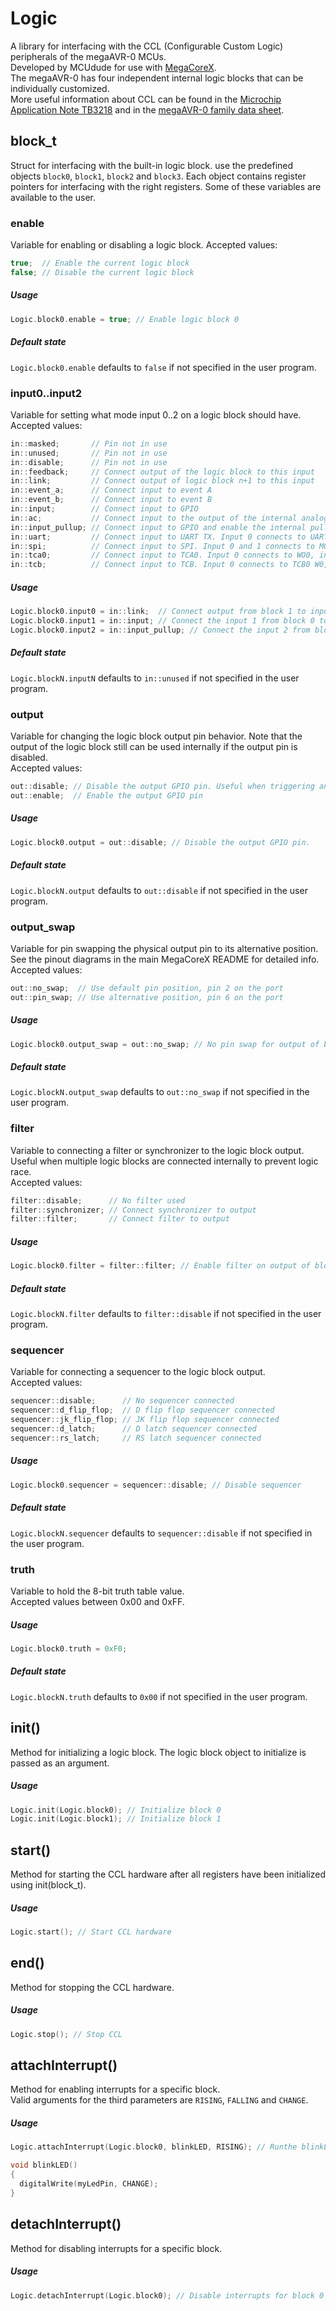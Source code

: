 # Logic
A library for interfacing with the CCL (Configurable Custom Logic) peripherals of the megaAVR-0 MCUs.  
Developed by MCUdude for use with [MegaCoreX](https://github.com/MCUdude/MegaCoreX).  
The megaAVR-0 has four independent internal logic blocks that can be individually customized.  
More useful information about CCL can be found in the [Microchip Application Note TB3218](http://ww1.microchip.com/downloads/en/AppNotes/TB3218-Getting-Started-with-CCL-90003218A.pdf) and in the [megaAVR-0 family data sheet](http://ww1.microchip.com/downloads/en/DeviceDoc/megaAVR0-series-Family-Data-Sheet-DS40002015B.pdf).


## block_t
Struct for interfacing with the built-in logic block. use the predefined objects `block0`, `block1`, `block2` and `block3`.
Each object contains register pointers for interfacing with the right registers. Some of these variables are available to the user.


### enable
Variable for enabling or disabling a logic block. 
Accepted values:
```c++
true;  // Enable the current logic block
false; // Disable the current logic block
```

##### Usage
```c++
Logic.block0.enable = true; // Enable logic block 0
```

##### Default state
`Logic.block0.enable` defaults to `false` if not specified in the user program.


### input0..input2
Variable for setting what mode input 0..2 on a logic block should have.  
Accepted values:
``` c++
in::masked;       // Pin not in use
in::unused;       // Pin not in use
in::disable;      // Pin not in use
in::feedback;     // Connect output of the logic block to this input
in::link;         // Connect output of logic block n+1 to this input
in::event_a;      // Connect input to event A
in::event_b;      // Connect input to event B
in::input;        // Connect input to GPIO
in::ac;           // Connect input to the output of the internal analog comparator
in::input_pullup; // Connect input to GPIO and enable the internal pullup resistor
in::uart;         // Connect input to UART TX. Input 0 connects to UART0 TX, input 1 to UART1 TX, and input 2 to UART2 TX
in::spi;          // Connect input to SPI. Input 0 and 1 connects to MOSI, and input 2 connects to SCK
in::tca0;         // Connect input to TCA0. Input 0 connects to WO0, input 1 to WO1 and input2 to WO2
in::tcb;          // Connect input to TCB. Input 0 connects to TCB0 W0, input 1 to TCB1 WO, and input 2 to TCB2 WO
```

##### Usage
``` c++
Logic.block0.input0 = in::link;  // Connect output from block 1 to input 0 of block 0
Logic.block0.input1 = in::input; // Connect the input 1 from block 0 to its GPIO
Logic.block0.input2 = in::input_pullup; // Connect the input 2 from block 0 to its GPIO and enable pullup
```

##### Default state
`Logic.blockN.inputN` defaults to `in::unused` if not specified in the user program.


### output
Variable for changing the logic block output pin behavior. Note that the output of the logic block still can be used internally if the output pin is disabled.  
Accepted values:
```c++
out::disable; // Disable the output GPIO pin. Useful when triggering an interrupt instead.
out::enable;  // Enable the output GPIO pin
```

##### Usage
```c++
Logic.block0.output = out::disable; // Disable the output GPIO pin.
```

##### Default state
`Logic.blockN.output` defaults to `out::disable` if not specified in the user program.


### output_swap
Variable for pin swapping the physical output pin to its alternative position. See the pinout diagrams in the main MegaCoreX README for detailed info.  
Accepted values:
```c++
out::no_swap;  // Use default pin position, pin 2 on the port
out::pin_swap; // Use alternative position, pin 6 on the port
```

##### Usage
```c++
Logic.block0.output_swap = out::no_swap; // No pin swap for output of block0
```

##### Default state
`Logic.blockN.output_swap` defaults to `out::no_swap` if not specified in the user program.


### filter
Variable to connecting a filter or synchronizer to the logic block output. Useful when multiple logic blocks are connected internally to prevent logic race.  
Accepted values:
```c++
filter::disable;      // No filter used
filter::synchronizer; // Connect synchronizer to output
filter::filter;       // Connect filter to output
```

##### Usage
```c++
Logic.block0.filter = filter::filter; // Enable filter on output of block 0
```

##### Default state
`Logic.blockN.filter` defaults to `filter::disable` if not specified in the user program.


### sequencer
Variable for connecting a sequencer to the logic block output.  
Accepted values:
```c++
sequencer::disable;      // No sequencer connected
sequencer::d_flip_flop;  // D flip flop sequencer connected
sequencer::jk_flip_flop; // JK flip flop sequencer connected
sequencer::d_latch;      // D latch sequencer connected
sequencer::rs_latch;     // RS latch sequencer connected
```

##### Usage
```c++
Logic.block0.sequencer = sequencer::disable; // Disable sequencer
```

##### Default state
`Logic.blockN.sequencer` defaults to `sequencer::disable` if not specified in the user program.


### truth
Variable to hold the 8-bit truth table value.  
Accepted values between 0x00 and 0xFF.

##### Usage
```c++
Logic.block0.truth = 0xF0;
```

##### Default state
`Logic.blockN.truth` defaults to `0x00` if not specified in the user program.



## init()
Method for initializing a logic block. The logic block object to initialize is passed as an argument.

##### Usage
```c++
Logic.init(Logic.block0); // Initialize block 0
Logic.init(Logic.block1); // Initialize block 1
```



## start()
Method for starting the CCL hardware after all registers have been initialized using init(block_t).

##### Usage
```c++
Logic.start(); // Start CCL hardware
```



## end()
Method for stopping the CCL hardware.

##### Usage
```c++
Logic.stop(); // Stop CCL
```



## attachInterrupt()
Method for enabling interrupts for a specific block.  
Valid arguments for the third parameters are `RISING`, `FALLING` and `CHANGE`.

##### Usage
```c++
Logic.attachInterrupt(Logic.block0, blinkLED, RISING); // Runthe blinkLED function when the putput goes high

void blinkLED()
{
  digitalWrite(myLedPin, CHANGE);
}
```



## detachInterrupt()
Method for disabling interrupts for a specific block.

##### Usage
```c++
Logic.detachInterrupt(Logic.block0); // Disable interrupts for block 0
```
